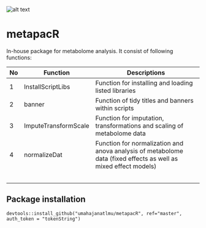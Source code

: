 ![alt text](https://github.com/umahajanatlmu/metapacR/blob/master/inst/figures/metapacR_stickeer.png?raw=TRUE)

# metapacR

In-house package for metabolome analysis. It consist of following functions:

|  No |  Function | Descriptions |
|---|---|---|
| 1 | InstallScriptLibs   |  Function for installing and loading listed libraries |
| 2 | banner | Function of tidy titles and banners within scripts  |
| 3 | ImputeTransformScale |  Function for imputation, transformations and scaling of metabolome data |
| 4 |normalizeDat   | Function for normalization and anova analysis of metabolome data (fixed effects as well as mixed effect models)    |
|   |   |   |
|   |   |   |
|   |   |   |
|   |   |   |
|   |   |   |


## Package installation
 ```{r}
devtools::install_github("umahajanatlmu/metapacR", ref="master", auth_token = "tokenString")
 ```
